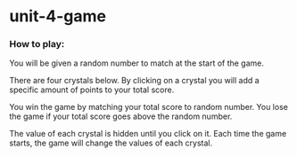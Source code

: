 # unit-4-game

### How to play:

You will be given a random number to match at the start of the game.

There are four crystals below. By clicking on a crystal you will add a specific amount of points to your total score.

You win the game by matching your total score to random number. You lose the game if your total score goes above the random number.

The value of each crystal is hidden until you click on it. Each time the game starts, the game will change the values of each crystal.